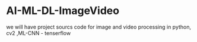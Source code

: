 # AI-ML-DL-ImageVideo
we will have project sourcs code for image and video processing in python, cv2 ,ML-CNN - tenserflow 
